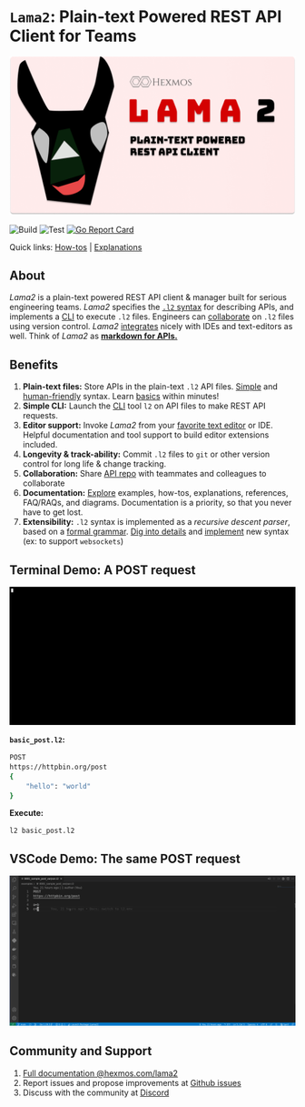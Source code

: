 # **`Lama2`**: Plain-text Powered REST API Client for Teams

![](./banner.png)


![Build](https://github.com/HexmosTech/Lama2/actions/workflows/release.yml/badge.svg)
![Test](https://github.com/HexmosTech/Lama2/actions/workflows/testapp.yml/badge.svg)
[![Go Report Card](https://goreportcard.com/badge/github.com/HexmosTech/lama2)](https://goreportcard.com/report/github.com/HexmosTech/lama2)

Quick links: [How-tos](./howto.md) | [Explanations](./explanation.md)

## About

*Lama2* is a plain-text powered REST API client & manager built for serious engineering teams.
*Lama2* specifies the [`.l2` syntax](tutorials/examples.html) for describing APIs, and implements a [CLI](tutorials/installation.html) to execute `.l2` files. Engineers can [collaborate](tutorials/collaboration.html) on `.l2` files using version control. *Lama2* [integrates](tutorials/editor.html) nicely with
IDEs and text-editors as well. Think of *Lama2* as [**markdown for APIs.**](reference/philosophy.html)
## Benefits

1. **Plain-text files:** Store APIs in the plain-text `.l2` API files. [Simple](explanation/l2format.html) and [human-friendly](explanation/syntax.html) syntax. Learn [basics](tutorials/examples.html) within  minutes!
1. **Simple CLI:** Launch the [CLI](tutorials/installation.html) tool `l2` on API files to make REST API requests.
1. **Editor support:** Invoke *Lama2* from your [favorite text editor](tutorials/installation.html#from-vs-code) or IDE. Helpful documentation and tool support to build editor extensions included.
1. **Longevity & track-ability:** Commit `.l2` files to `git` or other version control for long life & change tracking.
1. **Collaboration:** Share [API repo](tutorials/collaboration.html) with teammates and colleagues to collaborate
1. **Documentation:** [Explore](index.html) examples, how-tos, explanations, references, FAQ/RAQs, and diagrams. Documentation is a priority, so that you never have to get lost.
1. **Extensibility:** `.l2` syntax is implemented as a *recursive descent parser*, based on a [formal grammar](reference/grammar.html). [Dig into details](reference/parser.html) and [implement](https://github.com/HexmosTech/Lama2/tree/main/parser) new syntax (ex: to support `websockets`)


## Terminal Demo: A POST request

![](demo.gif)

**`basic_post.l2`:**

```bash
POST
https://httpbin.org/post
{
    "hello": "world"
}
```

**Execute:**

```
l2 basic_post.l2
```

## VSCode Demo: The same POST request

![](demo2.gif)

## Community and Support

1. [Full documentation @hexmos.com/lama2](https://hexmos.com/lama2/)
1. Report issues and propose improvements at [Github issues](https://github.com/HexmosTech/Lama2/issues)
1. Discuss with the community at [Discord](https://discord.gg/zTmxXA6F)
